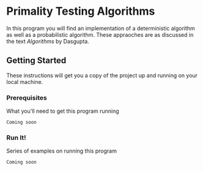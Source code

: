 # Primality Testing Algorithms 

In this program you will find an implementation of a deterministic algorithm as well as a probabilistic algorithm. 
These appraoches are as discussed in the text *Algorithms* by Dasgupta.  

## Getting Started

These instructions will get you a copy of the project up and running on your local machine. 

### Prerequisites

What you'll need to get this program running

```
Coming soon 
```

### Run It! 

Series of examples on running this program 


```
Coming soon 
```




